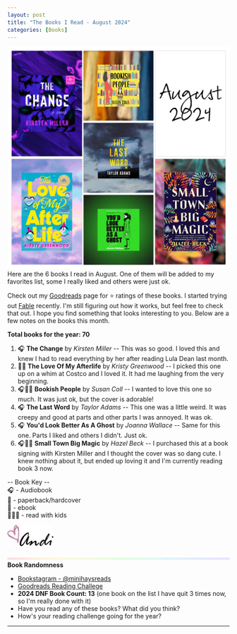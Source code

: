 ```yaml
---
layout: post
title: "The Books I Read - August 2024"
categories: [Books]
---
```

![books](/images/August2024Books.JPG)
Here are the 6 books I read in August. One of them will be added to my favorites list, some I really liked and others were just ok.

Check out my [Goodreads](https://www.goodreads.com/user_challenges/48253141) page for ⭐️ ratings of these books. I started trying out [Fable](https://fable.co/minihays-147798854824) recently. I'm still figuring out how it works, but feel free to check that out. I hope you find something that looks interesting to you. Below are a few notes on the books this month.

**Total books for the year: 70**

1. 🎧 **The Change** by *Kirsten Miller* -- This was so good. I loved this and knew I had to read everything by her after reading Lula Dean last month.
2. 📖📱 **The Love Of My Afterlife** by *Kristy Greenwood* -- I picked this one up on a whim at Costco and I loved it. It had me laughing from the very beginning.
3. 🎧📖📱 **Bookish People** by *Susan Coll* -- I wanted to love this one so much. It was just ok, but the cover is adorable!
4. 🎧 **The Last Word** by *Taylor Adams* -- This one was a little weird. It was creepy and good at parts and other parts I was annoyed. It was ok.
5. 🎧 **You'd Look Better As A Ghost** by *Joanna Wallace* -- Same for this one. Parts I liked and others I didn't. Just ok.
6. 🎧📖📱 **Small Town Big Magic** by *Hazel Beck* -- I purchased this at a book signing with Kirsten Miller and I thought the cover was so dang cute. I knew nothing about it, but ended up loving it and I'm currently reading book 3 now. 

-- Book Key -- <br />
🎧 - Audiobook <br />
📖 - paperback/hardcover <br />
📱 - ebook <br />
👩‍👧‍👦 - read with kids 

![Andi](/images/andi.jpg)

![header](/images/SkinnyRainbow2.jpeg)
**Book Randomness**
- [Bookstagram - @minihaysreads](http://instagram.com/minihaysreads)
- [Goodreads Reading Challege](https://www.goodreads.com/user_challenges/48253141)
- **2024 DNF Book Count: 13** (one book on the list I have quit 3 times now, so I'm really done with it)
- Have you read any of these books? What did you think?
- How's your reading challenge going for the year?

----